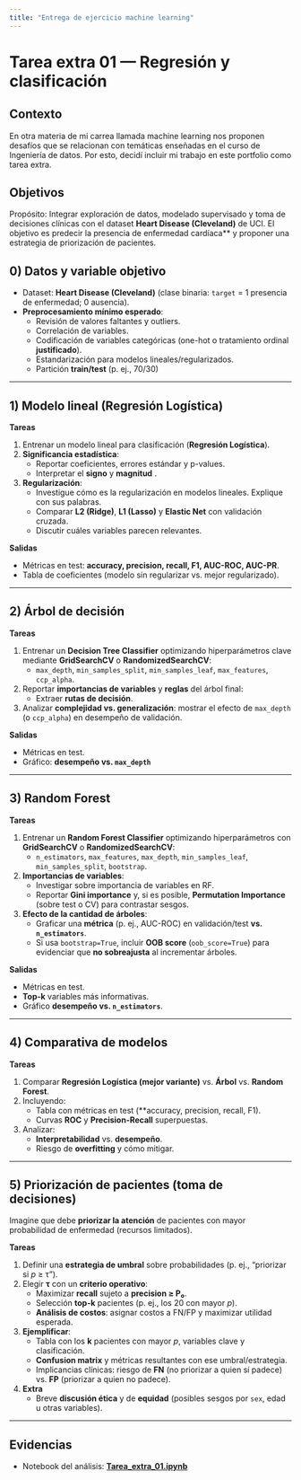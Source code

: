 ```yaml
---
title: "Entrega de ejercicio machine learning"
---
```


# Tarea extra 01 — Regresión y clasificación 

## Contexto
En otra materia de mi carrea llamada machine learning nos proponen desafíos que se relacionan con temáticas enseñadas en el curso de Ingeniería de datos. Por esto, decidí incluir mi trabajo en este portfolio como tarea extra.

## Objetivos

Propósito: Integrar exploración de datos, modelado supervisado y toma de decisiones clínicas con el dataset **Heart Disease (Cleveland)** de UCI.
El objetivo es predecir la presencia de enfermedad cardíaca** y proponer una estrategia de priorización de pacientes.

## 0) Datos y variable objetivo

- Dataset: **Heart Disease (Cleveland)** (clase binaria: `target` = 1 presencia de enfermedad; 0 ausencia).
- **Preprocesamiento mínimo esperado**:
  - Revisión de valores faltantes y outliers.
  - Correlación de variables.
  - Codificación de variables categóricas (one-hot o tratamiento ordinal **justificado**).
  - Estandarización para modelos lineales/regularizados.
  - Partición **train/test** (p. ej., 70/30) 

---

## 1) Modelo lineal (Regresión Logística)

**Tareas**
1. Entrenar un modelo lineal para clasificación (**Regresión Logística**).
2. **Significancia estadística**:
   - Reportar coeficientes, errores estándar y p-values.
   - Interpretar el **signo** y **magnitud** .
3. **Regularización**:
   - Investigue cómo es la regularización en modelos lineales. Explique con sus palabras.
   - Comparar **L2 (Ridge)**, **L1 (Lasso)** y **Elastic Net** con validación cruzada.
   - Discutir cuáles variables parecen relevantes.

**Salidas**
- Métricas en test: **accuracy, precision, recall, F1, AUC-ROC, AUC-PR**.
- Tabla de coeficientes (modelo sin regularizar vs. mejor regularizado).

---

## 2) Árbol de decisión

**Tareas**
1. Entrenar un **Decision Tree Classifier** optimizando hiperparámetros clave mediante **GridSearchCV** o **RandomizedSearchCV**:
   - `max_depth`, `min_samples_split`, `min_samples_leaf`, `max_features`, `ccp_alpha`.
2. Reportar **importancias de variables** y **reglas** del árbol final:
   - Extraer **rutas de decisión**.
3. Analizar **complejidad vs. generalización**: mostrar el efecto de `max_depth` (o `ccp_alpha`) en desempeño de validación.

**Salidas**
- Métricas en test.
- Gráfico: **desempeño vs. `max_depth`**

---

## 3) Random Forest

**Tareas**
1. Entrenar un **Random Forest Classifier** optimizando hiperparámetros con **GridSearchCV** o **RandomizedSearchCV**:
   - `n_estimators`, `max_features`, `max_depth`, `min_samples_leaf`, `min_samples_split`, `bootstrap`.
2. **Importancias de variables**:
   - Investigar sobre importancia de variables en RF.
   - Reportar **Gini importance** y, si es posible, **Permutation Importance** (sobre test o CV) para contrastar sesgos.
3. **Efecto de la cantidad de árboles**:
   - Graficar una **métrica** (p. ej., AUC-ROC) en validación/test **vs. `n_estimators`**.
   - Si usa `bootstrap=True`, incluir **OOB score** (`oob_score=True`) para evidenciar que **no sobreajusta** al incrementar árboles.

**Salidas**
- Métricas en test.
- **Top-k** variables más informativas.
- Gráfico **desempeño vs. `n_estimators`**.

---

## 4) Comparativa de modelos

**Tareas**
1. Comparar **Regresión Logística (mejor variante)** vs. **Árbol** vs. **Random Forest**.
2. Incluyendo:
   - Tabla con métricas en test (**accuracy, precision, recall, F1).
   - Curvas **ROC** y **Precision-Recall** superpuestas.
3. Analizar:
   - **Interpretabilidad** vs. **desempeño**.
   - Riesgo de **overfitting** y cómo mitigar.

---

## 5) Priorización de pacientes (toma de decisiones)

Imagine que debe **priorizar la atención** de pacientes con mayor probabilidad de enfermedad (recursos limitados).

**Tareas**
1. Definir una **estrategia de umbral** sobre probabilidades (p. ej., “priorizar si *p* ≥ τ”).
2. Elegir **τ** con un **criterio operativo**:
   - Maximizar **recall** sujeto a **precision ≥ P₀**.
   - Selección **top-k** pacientes (p. ej., los 20 con mayor *p*).
   - **Análisis de costos**: asignar costos a FN/FP y maximizar utilidad esperada.
3. **Ejemplificar**:
   - Tabla con los **k** pacientes con mayor *p*, variables clave y clasificación.
   - **Confusion matrix** y métricas resultantes con ese umbral/estrategia.
   - Implicancias clínicas: riesgo de **FN** (no priorizar a quien sí padece) vs. **FP** (priorizar a quien no padece).
4. **Extra**
   - Breve **discusión ética** y de **equidad** (posibles sesgos por `sex`, edad u otras variables).

---

## Evidencias

* Notebook del análisis: **[Tarea_extra_01.ipynb](tarea_extra_uno.ipynb)**





